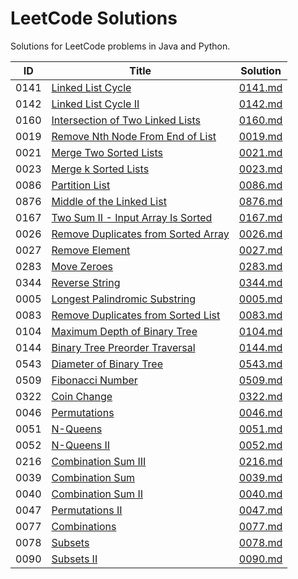 # LeetCode Solutions

Solutions for LeetCode problems in Java and Python.

| ID   | Title                                                                                                    | Solution                       |
| ---- | -------------------------------------------------------------------------------------------------------- | ------------------------------ |
| 0141 | [Linked List Cycle](https://leetcode.cn/problems/linked-list-cycle/)                                     | [0141.md](./Solutions/0141.md) |
| 0142 | [Linked List Cycle II](https://leetcode.cn/problems/linked-list-cycle-ii/)                               | [0142.md](./Solutions/0142.md) |
| 0160 | [Intersection of Two Linked Lists](https://leetcode.cn/problems/intersection-of-two-linked-lists/)       | [0160.md](./Solutions/0160.md) |
| 0019 | [Remove Nth Node From End of List](https://leetcode.cn/problems/remove-nth-node-from-end-of-list/)       | [0019.md](./Solutions/0019.md) |
| 0021 | [Merge Two Sorted Lists](https://leetcode.cn/problems/merge-two-sorted-lists/)                           | [0021.md](./Solutions/0021.md) |
| 0023 | [Merge k Sorted Lists](https://leetcode.cn/problems/merge-k-sorted-lists/)                               | [0023.md](./Solutions/0023.md) |
| 0086 | [Partition List](https://leetcode.cn/problems/partition-list/)                                           | [0086.md](./Solutions/0086.md) |
| 0876 | [Middle of the Linked List](https://leetcode.cn/problems/middle-of-the-linked-list/)                     | [0876.md](./Solutions/0876.md) |
| 0167 | [Two Sum II - Input Array Is Sorted](https://leetcode.cn/problems/two-sum-ii-input-array-is-sorted/)     | [0167.md](./Solutions/0167.md) |
| 0026 | [Remove Duplicates from Sorted Array](https://leetcode.cn/problems/remove-duplicates-from-sorted-array/) | [0026.md](./Solutions/0026.md) |
| 0027 | [Remove Element](https://leetcode.cn/problems/remove-element/)                                           | [0027.md](./Solutions/0027.md) |
| 0283 | [Move Zeroes](https://leetcode.cn/problems/move-zeroes/)                                                 | [0283.md](./Solutions/0283.md) |
| 0344 | [Reverse String](https://leetcode.cn/problems/reverse-string/)                                           | [0344.md](./Solutions/0344.md) |
| 0005 | [Longest Palindromic Substring](https://leetcode.cn/problems/longest-palindromic-substring/)             | [0005.md](./Solutions/0005.md) |
| 0083 | [Remove Duplicates from Sorted List](https://leetcode.cn/problems/remove-duplicates-from-sorted-list/)   | [0083.md](./Solutions/0083.md) |
| 0104 | [Maximum Depth of Binary Tree](https://leetcode.cn/problems/maximum-depth-of-binary-tree/)               | [0104.md](./Solutions/0104.md) |
| 0144 | [Binary Tree Preorder Traversal](https://leetcode.cn/problems/binary-tree-preorder-traversal/)           | [0144.md](./Solutions/0144.md) |
| 0543 | [Diameter of Binary Tree](https://leetcode.cn/problems/diameter-of-binary-tree/)                         | [0543.md](./Solutions/0543.md) |
| 0509 | [Fibonacci Number](https://leetcode.cn/problems/fibonacci-number/)                                       | [0509.md](./Solutions/0509.md) |
| 0322 | [Coin Change](https://leetcode.cn/problems/coin-change/)                                                 | [0322.md](./Solutions/0322.md) |
| 0046 | [Permutations](https://leetcode.cn/problems/permutations/)                                               | [0046.md](./Solutions/0046.md) |
| 0051 | [N-Queens](https://leetcode.cn/problems/n-queens/)                                                       | [0051.md](./Solutions/0051.md) |
| 0052 | [N-Queens II](https://leetcode.cn/problems/n-queens-ii/)                                                 | [0052.md](./Solutions/0052.md) |
| 0216 | [Combination Sum III](https://leetcode.cn/problems/combination-sum-iii/)                                 | [0216.md](./Solutions/0216.md) |
| 0039 | [Combination Sum](https://leetcode.cn/problems/combination-sum/)                                         | [0039.md](./Solutions/0039.md) |
| 0040 | [Combination Sum II](https://leetcode.cn/problems/combination-sum-ii/)                                   | [0040.md](./Solutions/0040.md) |
| 0047 | [Permutations II](https://leetcode.cn/problems/permutations-ii/)                                         | [0047.md](./Solutions/0047.md) |
| 0077 | [Combinations](https://leetcode.cn/problems/combinations/)                                               | [0077.md](./Solutions/0077.md) |
| 0078 | [Subsets](https://leetcode.cn/problems/subsets/)                                                         | [0078.md](./Solutions/0078.md) |
| 0090 | [Subsets II](https://leetcode.cn/problems/subsets-ii/)                                                   | [0090.md](./Solutions/0090.md) |